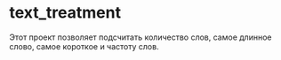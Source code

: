 # text_treatment
Этот проект позволяет подсчитать количество слов, самое длинное слово, самое короткое и частоту слов.
